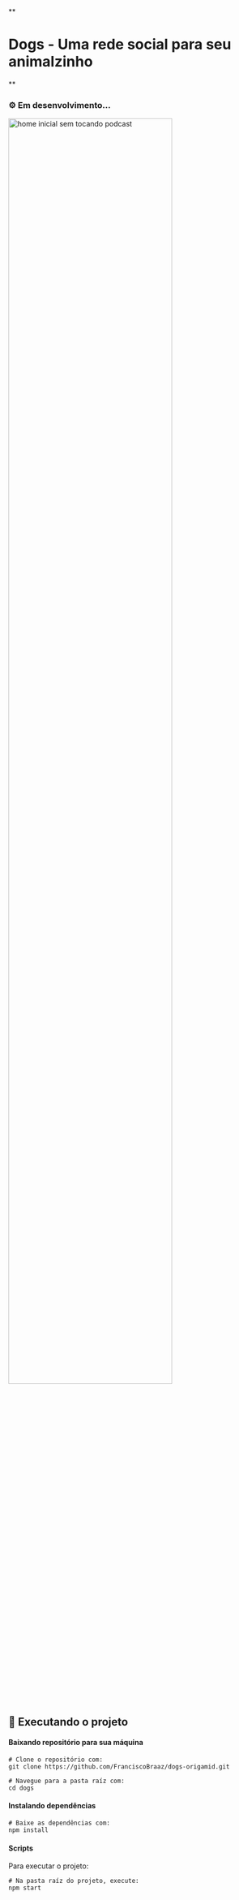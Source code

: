 **

# Dogs - Uma rede social para seu animalzinho

**
### ⚙️ Em desenvolvimento...
<img src="https://i.imgur.com/w2hPJ4n.jpg" alt="home inicial sem tocando podcast" width="80%"/>

## 👷  Executando o projeto

 #### Baixando repositório para sua máquina
    # Clone o repositório com:
    git clone https://github.com/FranciscoBraaz/dogs-origamid.git
    
    # Navegue para a pasta raíz com:
    cd dogs

    
   #### Instalando dependências
   

    # Baixe as dependências com:
    npm install

#### Scripts
Para executar o projeto:

    # Na pasta raíz do projeto, execute:
    npm start

    
